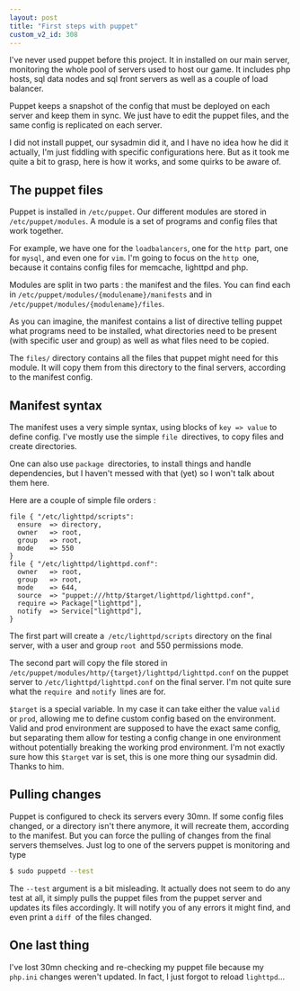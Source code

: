 ```yaml
---
layout: post
title: "First steps with puppet"
custom_v2_id: 308
---
```


I've never used puppet before this project. It in installed on our main
server, monitoring the whole pool of servers used to host our game. It
includes php hosts, sql data nodes and sql front servers as well as a couple
of load balancer.

Puppet keeps a snapshot of the config that must be deployed on each server and
keep them in sync. We just have to edit the puppet files, and the same config
is replicated on each server.

I did not install puppet, our sysadmin did it, and I have no idea how he did
it actually, I'm just fiddling with specific configurations here. But as it
took me quite a bit to grasp, here is how it works, and some quirks to be
aware of.

## The puppet files

Puppet is installed in `/etc/puppet`. Our different modules are stored in`
/etc/puppet/modules`. A module is a set of programs and config files that work
together.

For example, we have one for the `loadbalancers`, one for the `http `part, one
for `mysql`, and even one for `vim`. I'm going to focus on the `http `one,
because it contains config files for memcache, lighttpd and php.

Modules are split in two parts : the manifest and the files. You can find each
in `/etc/puppet/modules/{modulename}/manifests` and in
`/etc/puppet/modules/{modulename}/files`.

As you can imagine, the manifest contains a list of directive telling puppet
what programs need to be installed, what directories need to be present (with
specific user and group) as well as what files need to be copied.

The `files/` directory contains all the files that puppet might need for this
module. It will copy them from this directory to the final servers, according
to the manifest config.

## Manifest syntax

The manifest uses a very simple syntax, using blocks of `key => value` to
define config. I've mostly use the simple `file `directives, to copy files and
create directories.

One can also use `package `directories, to install things and handle
dependencies, but I haven't messed with that (yet) so I won't talk about them
here.

Here are a couple of simple file orders :

    
```puppet
file { "/etc/lighttpd/scripts":  
  ensure  => directory,  
  owner   => root,  
  group   => root,  
  mode    => 550  
}  
file { "/etc/lighttpd/lighttpd.conf":  
  owner   => root,  
  group   => root,  
  mode    => 644,  
  source  => "puppet:///http/$target/lighttpd/lighttpd.conf",  
  require => Package["lighttpd"],  
  notify  => Service["lighttpd"],  
}
```

The first part will create a` /etc/lighttpd/scripts` directory on the final
server, with a user and group `root `and 550 permissions mode.

The second part will copy the file stored in
`/etc/puppet/modules/http/{target}/lighttpd/lighttpd.conf` on the puppet
server to `/etc/lighttpd/lighttpd.conf` on the final server. I'm not quite
sure what the `require `and `notify `lines are for.

`$target` is a special variable. In my case it can take either the value
`valid` or `prod`, allowing me to define custom config based on the
environment. Valid and prod environment are supposed to have the exact same
config, but separating them allow for testing a config change in one
environment without potentially breaking the working prod environment. I'm not
exactly sure how this `$target` var is set, this is one more thing our
sysadmin did. Thanks to him.

## Pulling changes

Puppet is configured to check its servers every 30mn. If some config files
changed, or a directory isn't there anymore, it will recreate them, according
to the manifest. But you can force the pulling of changes from the final
servers themselves. Just log to one of the servers puppet is monitoring and
type

    
```sh
$ sudo puppetd --test
```

The `--test` argument is a bit misleading. It actually does not seem to do any
test at all, it simply pulls the puppet files from the puppet server and
updates its files accordingly. It will notify you of any errors it might find,
and even print a `diff `of the files changed.

## One last thing

I've lost 30mn checking and re-checking my puppet file because my `php.ini`
changes weren't updated. In fact, I just forgot to reload `lighttpd`...

